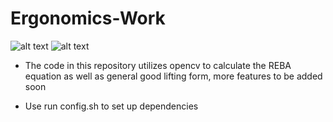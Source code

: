 # Ergonomics-Work

![alt text](https://github.com/wndrsn1/Ergonomics-CV/blob/main/results/Lifting_form.gif)
![alt text](https://github.com/wndrsn1/Ergonomics-CV/blob/main/results/ezgif-1-5b668f60bb.gif)


-  The code in this repository utilizes opencv to calculate the REBA equation as well as general good lifting form, more features to be added soon  


- Use run config.sh to set up dependencies
